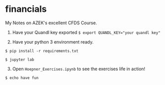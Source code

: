 # financials
My Notes on AZEK's excellent CFDS Course. 

1) Have your Quandl key exported
```$ export QUANDL_KEY="your quandl key"```

2) Have your python 3 environment ready.

```$ pip install -r requirements.txt```

```$ jupyter lab```

3) Open ```Hoepner_Exercises.ipynb``` to see the exercises life in action!

```$ echo have fun```

